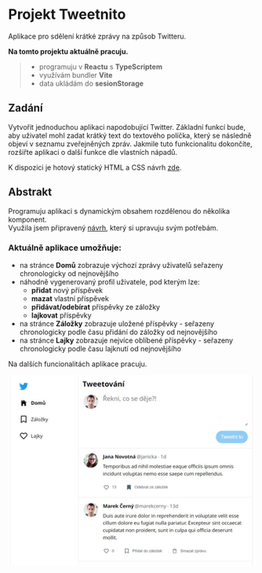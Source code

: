 # Projekt Tweetnito

Aplikace pro sdělení krátké zprávy na způsob Twitteru.

**Na tomto projektu aktuálně pracuju.**


>- programuju v **Reactu** s **TypeScriptem**
>- využívám bundler **Vite**
>- data ukládám do **sesionStorage**


## Zadání
Vytvořit jednoduchou aplikaci napodobující Twitter. Základní funkcí bude, aby uživatel mohl zadat krátký text do textového políčka, který se následně objeví v seznamu zveřejněných zpráv. Jakmile tuto funkcionalitu dokončíte, rozšiřte aplikaci o další funkce dle vlastních nápadů.

K dispozici je hotový statický HTML a CSS návrh [zde](https://github.com/Czechitas-podklady-WEB/cvrlikani-zadani).


## Abstrakt
Programuju aplikaci s dynamickým obsahem rozdělenou do několika komponent.  
Využila jsem připravený [návrh](https://github.com/Czechitas-podklady-WEB/cvrlikani-zadani), který si upravuju svým potřebám.

### Aktuálně aplikace umožňuje:
- na stránce **Domů** zobrazuje výchozí zprávy uživatelů seřazeny chronologicky od nejnovějšího
- náhodně vygenerovaný profil uživatele, pod kterým lze:
  - **přidat** nový příspěvek
  - **mazat** vlastní příspěvek
  - **přidávat/odebírat** příspěvky ze záložky
  - **lajkovat** příspěvky
- na stránce **Záložky** zobrazuje uložené příspěvky - seřazeny chronologicky podle času přidání do záložky od nejnovějšího
- na stránce **Lajky** zobrazuje nejvíce oblíbené příspěvky - seřazeny chronologicky podle času lajknutí od nejnovějšího

Na dalších funcionalitách aplikace pracuju.

![screenshot](./design/screen.jpg)